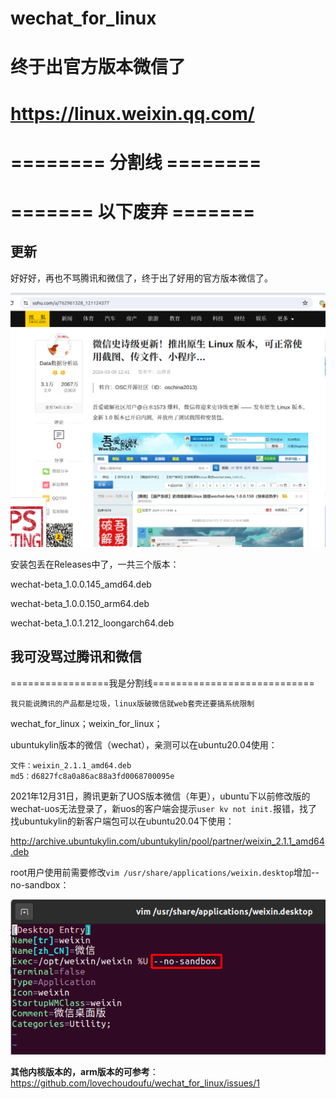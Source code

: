 # wechat_for_linux

# 终于出官方版本微信了
# https://linux.weixin.qq.com/



# ======== 分割线 ========
# ======= 以下废弃 =======

## 更新

好好好，再也不骂腾讯和微信了，终于出了好用的官方版本微信了。

![image-20240314113430708](README/image-20240314113430708.png)



安装包丢在Releases中了，一共三个版本：

wechat-beta_1.0.0.145_amd64.deb

wechat-beta_1.0.0.150_arm64.deb

wechat-beta_1.0.1.212_loongarch64.deb



## 我可没骂过腾讯和微信

=================我是分割线============================

`我只能说腾讯的产品都是垃圾，linux版破微信就web套壳还要搞系统限制`

wechat_for_linux；weixin_for_linux；

ubuntukylin版本的微信（wechat），亲测可以在ubuntu20.04使用：

```
文件：weixin_2.1.1_amd64.deb
md5：d6827fc8a0a86ac88a3fd0068700095e
```

2021年12月31日，腾讯更新了UOS版本微信（年更），ubuntu下以前修改版的wechat-uos无法登录了，新uos的客户端会提示`user kv not init.`报错，找了找ubuntukylin的新客户端包可以在ubuntu20.04下使用：

http://archive.ubuntukylin.com/ubuntukylin/pool/partner/weixin_2.1.1_amd64.deb

root用户使用前需要修改`vim /usr/share/applications/weixin.desktop`增加--no-sandbox：

![image-20220104142528064](README/image-20220104142528064.png)

**其他内核版本的，arm版本的可参考**：https://github.com/lovechoudoufu/wechat_for_linux/issues/1
